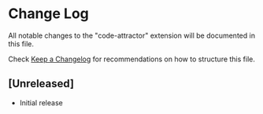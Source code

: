 # Change Log

All notable changes to the "code-attractor" extension will be documented in this file.

Check [Keep a Changelog](http://keepachangelog.com/) for recommendations on how to structure this file.

## [Unreleased]

- Initial release